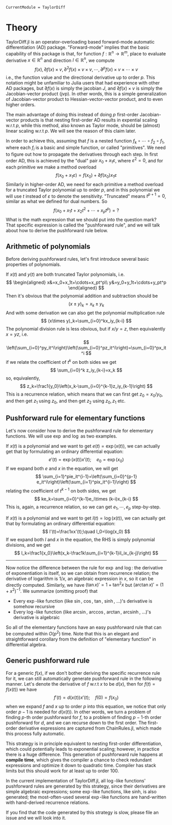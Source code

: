```@meta
CurrentModule = TaylorDiff
```

# Theory

TaylorDiff.jl is an operator-overloading based forward-mode automatic differentiation (AD) package. "Forward-mode" implies that the basic capability of this package is that, for function $f:\mathbb R^n\to\mathbb R^m$, place to evaluate derivative $x\in\mathbb R^n$ and direction $l\in\mathbb R^n$, we compute
$$
f(x),\partial f(x)\times v,\partial^2f(x)\times v\times v,\cdots,\partial^pf(x)\times v\times\cdots\times v
$$
i.e., the function value and the directional derivative up to order $p$. This notation might be unfamiliar to Julia users that had experience with other AD packages, but $\partial f(x)$ is simply the jacobian $J$, and $\partial f(x)\times v$ is simply the Jacobian-vector product (jvp). In other words, this is a simple generalization of Jacobian-vector product to Hessian-vector-vector product, and to even higher orders.

The main advantage of doing this instead of doing $p$ first-order Jacobian-vector products is that nesting first-order AD results in expential scaling w.r.t $p$, while this method, also known as Taylor mode, should be (almost) linear scaling w.r.t $p$. We will see the reason of this claim later.

In order to achieve this, assuming that $f$ is a nested function $f_k\circ\cdots\circ f_2\circ f_1$, where each $f_i$ is a basic and simple function, or called "primitives". We need to figure out how to propagate the derivatives through each step. In first order AD, this is achieved by the "dual" pair $x_0+x_1\varepsilon$, where $\varepsilon^2=0$, and for each primitive we make a method overload
$$
f(x_0+x_1\varepsilon)=f(x_0)+\partial f(x_0) x_1\varepsilon
$$
Similarly in higher-order AD, we need for each primitive a method overload for a truncated Taylor polynomial up to order $p$, and in this polynomial we will use $t$ instead of $\varepsilon$ to denote the sensitivity. "Truncated" means $t^{p+1}=0$, similar as what we defined for dual numbers. So
$$
f(x_0+x_1t+x_2t^2+\cdots+x_pt^p)=?
$$
What is the math expression that we should put into the question mark? That specific expression is called the "pushforward rule", and we will talk about how to derive the pushforward rule below.

## Arithmetic of polynomials

Before deriving pushforward rules, let's first introduce several basic properties of polynomials.

If $x(t)$ and $y(t)$ are both truncated Taylor polynomials, i.e.
$$
\begin{aligned}
x&=x_0+x_1t+\cdots+x_pt^p\\
y&=y_0+y_1t+\cdots+y_pt^p
\end{aligned}
$$
Then it's obvious that the polynomial addition and subtraction should be
$$
(x\pm y)_k=x_k\pm y_k
$$
And with some derivation we can also get the polynomial multiplication rule
$$
(x\times y)_k=\sum_{i=0}^kx_iy_{k-i}
$$
The polynomial division rule is less obvious, but if $x/y=z$, then equivalently $x=yz$, i.e.
$$
\left(\sum_{i=0}^py_it^i\right)\left(\sum_{i=0}^pz_it^i\right)=\sum_{i=0}^px_it^i
$$
if we relate the coefficient of $t^k$ on both sides we get
$$
\sum_{i=0}^k z_iy_{k-i}=x_k
$$
so, equivalently,
$$
z_k=\frac1{y_0}\left(x_k-\sum_{i=0}^{k-1}z_iy_{k-1}\right)
$$
This is a recurrence relation, which means that we can first get $z_0=x_0/y_0$, and then get $z_1$ using $z_0$, and then get $z_2$ using $z_0,z_1$ etc.

## Pushforward rule for elementary functions

Let's now consider how to derive the pushforward rule for elementary functions. We will use $\exp$ and $\log$ as two examples.

If $x(t)$ is a polynomial and we want to get $e(t)=\exp(x(t))$, we can actually get that by formulating an ordinary differential equation:
$$
e'(t)=\exp(x(t))x'(t);\quad  e_0=\exp(x_0)
$$
If we expand both $e$ and $x$ in the equation, we will get
$$
\sum_{i=1}^pie_it^{i-1}=\left(\sum_{i=0}^{p-1} e_it^i\right)\left(\sum_{i=1}^pix_it^{i-1}\right)
$$
relating the coefficient of $t^{k-1}$ on both sides, we get
$$
ke_k=\sum_{i=0}^{k-1}e_i\times (k-i)x_{k-i}
$$
This is, again, a recurrence relation, so we can get $e_1,\cdots,e_p$ step-by-step.

If $x(t)$ is a polynomial and we want to get $l(t)=\log(x(t))$, we can actually get that by formulating an ordinary differential equation:
$$
l'(t)=\frac1xx'(t);\quad  l_0=\log(x_0)
$$
If we expand both $l$ and $x$ in the equation, the RHS is simply polynomial divisions, and we get
$$
l_k=\frac1{x_0}\left(x_k-\frac1k\sum_{i=1}^{k-1}il_ix_{k-j}\right)
$$

---

Now notice the difference between the rule for $\exp$ and $\log$: the derivative of exponentiation is itself, so we can obtain from recurrence relation; the derivative of logarithm is $1/x$, an algebraic expression in $x$, so it can be directly computed. Similarly, we have $(\tan x)'=1+\tan^2x$ but $(\arctan x)'=(1+x^2)^{-1}$. We summarize (omitting proof) that

- Every $\exp$-like function (like $\sin$, $\cos$, $\tan$, $\sinh$, ...)'s derivative is somehow recursive
- Every $\log$-like function (like $\arcsin$,  $\arccos$, $\arctan$, $\operatorname{arcsinh}$, ...)'s derivative is algebraic

So all of the elementary functions have an easy pushforward rule that can be computed within $O(p^2)$ time. Note that this is an elegant and straightforward corollary from the definition of "elementary function" in differential algebra.

## Generic pushforward rule

For a generic $f(x)$, if we don't bother deriving the specific recurrence rule for it, we can still automatically generate pushforward rule in the following manner. Let's denote the derivative of $f$ w.r.t $x$ to be $d(x)$, then for $f(t)=f(x(t))$  we have
$$
f'(t)=d(x(t))x'(t);\quad f(0)=f(x_0)
$$
when we expand $f$ and $x$ up to order $p$ into this equation, we notice that only order $p-1$ is needed for $d(x(t))$. In other words, we turn a problem of finding $p$-th order pushforward for $f$, to a problem of finding $p-1$-th order pushforward for $d$, and we can recurse down to the first order. The first-order derivative expressions are captured from ChainRules.jl, which made this process fully automatic.

This strategy is in principle equivalent to nesting first-order differentiation, which could potentially leads to exponential scaling; however, in practice there is a huge difference. This generation of pushforward rule happens at **compile time**, which gives the compiler a chance to check redundant expressions and optimize it down to quadratic time. Compiler has stack limits but this should work for at least up to order 100.

In the current implementation of TaylorDiff.jl, all $\log$-like functions' pushforward rules are generated by this strategy, since their derivatives are simple algebraic expressions; some $\exp$-like functions, like sinh, is also generated; the most-often-used several $\exp$-like functions are hand-written with hand-derived recurrence relations.

If you find that the code generated by this strategy is slow, please file an issue and we will look into it.
